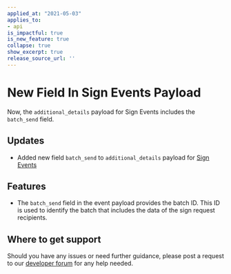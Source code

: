```yaml
---
applied_at: "2021-05-03"
applies_to: 
- api
is_impactful: true
is_new_feature: true
collapse: true
show_excerpt: true
release_source_url: ''
---
```


# New Field In Sign Events Payload

Now, the `additional_details` payload for Sign Events includes the `batch_send` field. 

<!-- more -->

## Updates
* Added new field `batch_send` to `additional_details` payload for [Sign Events][2] 

## Features
* The `batch_send` field in the event payload provides the batch ID. This ID is used to identify the batch that includes the data of the sign request recipients.


## Where to get support

Should you have any issues or need further guidance, please post a request to
our [developer forum][1] for any help needed.

[1]: https://support.box.com/hc/en-us/community/topics/360001932973-Platform-and-Developer-Forum
[2]: g://events/event-triggers/sign-events
